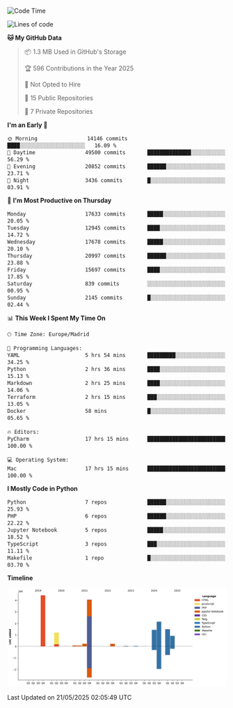 <!--START_SECTION:waka-->
![Code Time](http://img.shields.io/badge/Code%20Time-836%20hrs%2014%20mins-blue)

![Lines of code](https://img.shields.io/badge/From%20Hello%20World%20I%27ve%20Written-16.3%20million%20lines%20of%20code-blue)

**🐱 My GitHub Data** 

> 📦 1.3 MB Used in GitHub's Storage 
 > 
> 🏆 596 Contributions in the Year 2025
 > 
> 🚫 Not Opted to Hire
 > 
> 📜 15 Public Repositories 
 > 
> 🔑 7 Private Repositories 
 > 
**I'm an Early 🐤** 

```text
🌞 Morning                14146 commits       ████░░░░░░░░░░░░░░░░░░░░░   16.09 % 
🌆 Daytime                49500 commits       ██████████████░░░░░░░░░░░   56.29 % 
🌃 Evening                20852 commits       ██████░░░░░░░░░░░░░░░░░░░   23.71 % 
🌙 Night                  3436 commits        █░░░░░░░░░░░░░░░░░░░░░░░░   03.91 % 
```
📅 **I'm Most Productive on Thursday** 

```text
Monday                   17633 commits       █████░░░░░░░░░░░░░░░░░░░░   20.05 % 
Tuesday                  12945 commits       ████░░░░░░░░░░░░░░░░░░░░░   14.72 % 
Wednesday                17678 commits       █████░░░░░░░░░░░░░░░░░░░░   20.10 % 
Thursday                 20997 commits       ██████░░░░░░░░░░░░░░░░░░░   23.88 % 
Friday                   15697 commits       ████░░░░░░░░░░░░░░░░░░░░░   17.85 % 
Saturday                 839 commits         ░░░░░░░░░░░░░░░░░░░░░░░░░   00.95 % 
Sunday                   2145 commits        █░░░░░░░░░░░░░░░░░░░░░░░░   02.44 % 
```


📊 **This Week I Spent My Time On** 

```text
🕑︎ Time Zone: Europe/Madrid

💬 Programming Languages: 
YAML                     5 hrs 54 mins       █████████░░░░░░░░░░░░░░░░   34.25 % 
Python                   2 hrs 36 mins       ████░░░░░░░░░░░░░░░░░░░░░   15.13 % 
Markdown                 2 hrs 25 mins       ████░░░░░░░░░░░░░░░░░░░░░   14.06 % 
Terraform                2 hrs 15 mins       ███░░░░░░░░░░░░░░░░░░░░░░   13.05 % 
Docker                   58 mins             █░░░░░░░░░░░░░░░░░░░░░░░░   05.65 % 

🔥 Editors: 
PyCharm                  17 hrs 15 mins      █████████████████████████   100.00 % 

💻 Operating System: 
Mac                      17 hrs 15 mins      █████████████████████████   100.00 % 
```

**I Mostly Code in Python** 

```text
Python                   7 repos             ██████░░░░░░░░░░░░░░░░░░░   25.93 % 
PHP                      6 repos             ██████░░░░░░░░░░░░░░░░░░░   22.22 % 
Jupyter Notebook         5 repos             █████░░░░░░░░░░░░░░░░░░░░   18.52 % 
TypeScript               3 repos             ███░░░░░░░░░░░░░░░░░░░░░░   11.11 % 
Makefile                 1 repo              █░░░░░░░░░░░░░░░░░░░░░░░░   03.70 % 
```



**Timeline**

![Lines of Code chart](https://raw.githubusercontent.com/danisoronellas/danisoronellas/main/assets/bar_graph.png)


 Last Updated on 21/05/2025 02:05:49 UTC
<!--END_SECTION:waka-->
